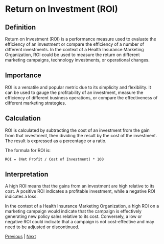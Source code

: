 # Return on Investment (ROI)

## Definition

Return on Investment (ROI) is a performance measure used to evaluate the efficiency of an investment or compare the efficiency of a number of different investments. In the context of a Health Insurance Marketing Organization, ROI could be used to measure the return on different marketing campaigns, technology investments, or operational changes.

## Importance

ROI is a versatile and popular metric due to its simplicity and flexibility. It can be used to gauge the profitability of an investment, measure the efficiency of different business operations, or compare the effectiveness of different marketing strategies.

## Calculation

ROI is calculated by subtracting the cost of an investment from the gain from that investment, then dividing the result by the cost of the investment. The result is expressed as a percentage or a ratio.

The formula for ROI is:

```
ROI = (Net Profit / Cost of Investment) * 100
```

## Interpretation

A high ROI means that the gains from an investment are high relative to its cost. A positive ROI indicates a profitable investment, while a negative ROI indicates a loss.

In the context of a Health Insurance Marketing Organization, a high ROI on a marketing campaign would indicate that the campaign is effectively generating new policy sales relative to its cost. Conversely, a low or negative ROI could indicate that a campaign is not cost-effective and may need to be adjusted or discontinued.

[Previous](./loss_ratio.md) | [Next](../conclusion.md)